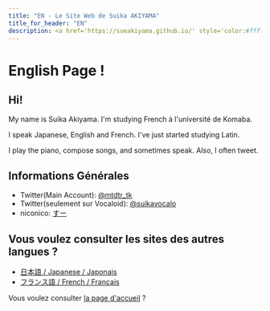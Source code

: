 ```yaml
---
title: "EN - Le Site Web de Suika AKIYAMA"
title_for_header: "EN"
description: <a href='https://sueakiyama.github.io/' style='color:#ffffff'><u>Le Site Web de Suika Akiyama</u></a>
---
```


# English Page !

## Hi!
My name is Suika Akiyama. I'm studying French à l'université de Komaba.

I speak Japanese, English and French. I've just started studying Latin.

I play the piano, compose songs, and sometimes speak. Also, I often tweet.

## Informations Générales
- Twitter(Main Account): [@mtdtr_tk](https://twitter.com/mtdtr_tk)
- Twitter(seulement sur Vocaloid): [@suikavocalo](https://twitter.com/suikavocalo)
- niconico: [すー](https://www.nicovideo.jp/user/97810681/video)

## Vous voulez consulter les sites des autres langues ?
- [日本語 / Japanese / Japonais](index-ja)
- [フランス語 / French / Français](index-fr)

Vous voulez consulter [la page d'accueil](index) ?
